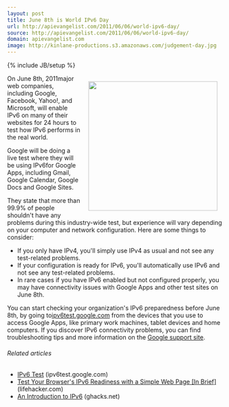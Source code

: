 ```yaml
---
layout: post
title: June 8th is World IPv6 Day
url: http://apievangelist.com/2011/06/06/world-ipv6-day/
source: http://apievangelist.com/2011/06/06/world-ipv6-day/
domain: apievangelist.com
image: http://kinlane-productions.s3.amazonaws.com/judgement-day.jpg
---
```

{% include JB/setup %}<p><img style="padding: 15px;" src="http://kinlane-productions.s3.amazonaws.com/judgement-day.jpg" alt="" width="300" align="right" />On June 8th, 2011major web companies, including Google, Facebook, Yahoo!, and Microsoft, will enable IPv6 on many of their websites for 24 hours to test how IPv6 performs in the real world.<p></p>
Google will be doing a live test where they will be using IPv6for Google Apps, including Gmail, Google Calendar, Google Docs and Google Sites.<p></p>
They state that more than 99.9% of people shouldn't have any problems during this industry-wide test, but experience will vary depending on your computer and network configuration. Here are some things to consider:
<ul class="mainlist">
	<li>If you only have IPv4, you'll simply use IPv4 as usual and not see any test-related problems.</li>
	<li>If your configuration is ready for IPv6, you'll automatically use IPv6 and not see any test-related problems.</li>
	<li>In rare cases if you have IPv6 enabled but not configured properly, you may have connectivity issues with Google Apps and other test sites on June 8th.</li>
</ul>
You can start checking your organization's IPv6 preparedness before June 8th, by going to<a href="http://ipv6test.google.com/" target="_blank">ipv6test.google.com</a> from the devices that you use to access Google Apps, like primary work machines, tablet devices and home computers. If you discover IPv6 connectivity problems, you can find troubleshooting tips and more information on the <a title="Google IPv6 Site" href="http://www.google.com/support/websearch/bin/answer.py?hl=en&amp;topic=8995&amp;answer=1299266">Google support site</a>.
<h6 class="zemanta-related-title" style="font-size: 1em;">Related articles</h6>
<ul class="zemanta-article-ul">
	<li class="zemanta-article-ul-li"><a href="http://ipv6test.google.com/">IPv6 Test</a> (ipv6test.google.com)</li>
	<li class="zemanta-article-ul-li"><a href="http://lifehacker.com/5808869/test-your-browsers-ipv6-readiness-with-a-simple-web-page">Test Your Browser's IPv6 Readiness with a Simple Web Page [In Brief]</a> (lifehacker.com)</li>
	<li class="zemanta-article-ul-li"><a href="http://www.ghacks.net/2011/06/06/an-introduction-to-ipv6/">An Introduction to IPv6</a> (ghacks.net)</li>
</ul>
</p>

